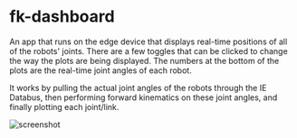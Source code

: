 # fk-dashboard
An app that runs on the edge device that displays real-time positions of all of the robots' joints. There are a few toggles that can be clicked to change the way the plots are being displayed. The numbers at the bottom of the plots are the real-time joint angles of each robot.

It works by pulling the actual joint angles of the robots through the IE Databus, then performing forward kinematics on these joint angles, and finally plotting each joint/link.

![screenshot](https://drive.google.com/uc?export=view&id=1Y8s-JsXvcvnxHvyLh4AG-RY3qKMpwARu)
